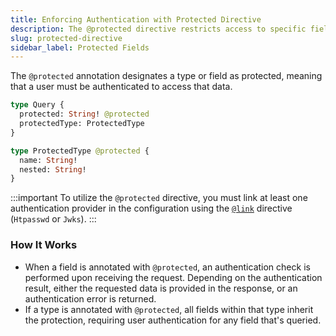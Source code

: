 ```yaml
---
title: Enforcing Authentication with Protected Directive
description: The @protected directive restricts access to specific fields or types in your GraphQL schema, ensuring that only authenticated users can retrieve sensitive data.
slug: protected-directive
sidebar_label: Protected Fields
---
```


The `@protected` annotation designates a type or field as protected, meaning that a user must be authenticated to access that data.

```graphql
type Query {
  protected: String! @protected
  protectedType: ProtectedType
}

type ProtectedType @protected {
  name: String!
  nested: String!
}
```

:::important
To utilize the `@protected` directive, you must link at least one authentication provider in the configuration using the [`@link`](#link-directive) directive (`Htpasswd` or `Jwks`).
:::

### How It Works

- When a field is annotated with `@protected`, an authentication check is performed upon receiving the request. Depending on the authentication result, either the requested data is provided in the response, or an authentication error is returned.
- If a type is annotated with `@protected`, all fields within that type inherit the protection, requiring user authentication for any field that's queried.
